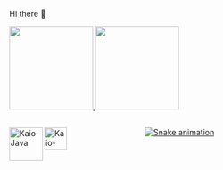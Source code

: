 Hi there 👋

<!--
**KaioRapanos/KaioRapanos** is a ✨ _special_ ✨ repository because its `README.md` (this file) appears on your GitHub profile.

Here are some ideas to get you started:

- 🔭 I’m currently working on ...
- 🌱 I’m currently learning ...
- 👯 I’m looking to collaborate on ...
- 🤔 I’m looking for help with ...
- 💬 Ask me about ...
- 📫 How to reach me: ...
- 😄 Pronouns: ...
- ⚡ Fun fact: ...
-->

<div>
 <a href="https=//github.com/KaioRapanos">
 <img height="150em" class="img" src="https://github-readme-stats.vercel.app/api?username=KaioRapanos&show_icons=true&theme=dracula" />
 <img height="150em" class="img" src="https://github-readme-stats.vercel.app/api/top-langs/?username=KaioRapanos&theme=dracula&layout=compact" />
</div>

<img align="left" alt="Kaio-Java" heigth="50" width="60" src="https://cdn.jsdelivr.net/gh/devicons/devicon/icons/java/java-plain-wordmark.svg" />
<img align="left" alt="Kaio-Java" heigth="30" width="40" src="https://cdn.jsdelivr.net/gh/devicons/devicon/icons/javascript/javascript-original.svg" />
          
##
          
<div align="center">

  ![Snake animation](https://github.com/KaioRapanos/KaioRapanos/blob/output/github-contribution-grid-snake.svg)
  
</div>
